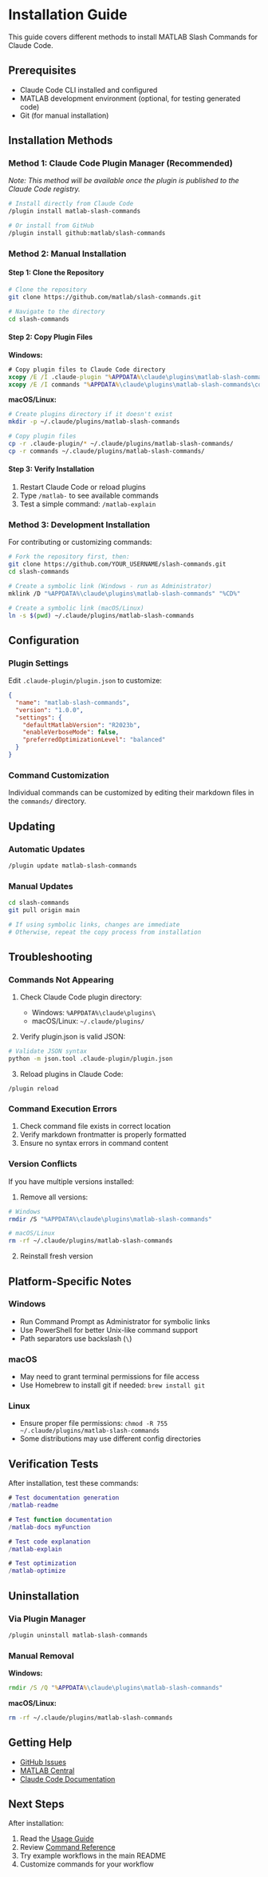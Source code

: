 # Installation Guide

This guide covers different methods to install MATLAB Slash Commands for Claude Code.

## Prerequisites

- Claude Code CLI installed and configured
- MATLAB development environment (optional, for testing generated code)
- Git (for manual installation)

## Installation Methods

### Method 1: Claude Code Plugin Manager (Recommended)

*Note: This method will be available once the plugin is published to the Claude Code registry.*

```bash
# Install directly from Claude Code
/plugin install matlab-slash-commands

# Or install from GitHub
/plugin install github:matlab/slash-commands
```

### Method 2: Manual Installation

#### Step 1: Clone the Repository

```bash
# Clone the repository
git clone https://github.com/matlab/slash-commands.git

# Navigate to the directory
cd slash-commands
```

#### Step 2: Copy Plugin Files

**Windows:**
```cmd
# Copy plugin files to Claude Code directory
xcopy /E /I .claude-plugin "%APPDATA%\claude\plugins\matlab-slash-commands"
xcopy /E /I commands "%APPDATA%\claude\plugins\matlab-slash-commands\commands"
```

**macOS/Linux:**
```bash
# Create plugins directory if it doesn't exist
mkdir -p ~/.claude/plugins/matlab-slash-commands

# Copy plugin files
cp -r .claude-plugin/* ~/.claude/plugins/matlab-slash-commands/
cp -r commands ~/.claude/plugins/matlab-slash-commands/
```

#### Step 3: Verify Installation

1. Restart Claude Code or reload plugins
2. Type `/matlab-` to see available commands
3. Test a simple command: `/matlab-explain`

### Method 3: Development Installation

For contributing or customizing commands:

```bash
# Fork the repository first, then:
git clone https://github.com/YOUR_USERNAME/slash-commands.git
cd slash-commands

# Create a symbolic link (Windows - run as Administrator)
mklink /D "%APPDATA%\claude\plugins\matlab-slash-commands" "%CD%"

# Create a symbolic link (macOS/Linux)
ln -s $(pwd) ~/.claude/plugins/matlab-slash-commands
```

## Configuration

### Plugin Settings

Edit `.claude-plugin/plugin.json` to customize:

```json
{
  "name": "matlab-slash-commands",
  "version": "1.0.0",
  "settings": {
    "defaultMatlabVersion": "R2023b",
    "enableVerboseMode": false,
    "preferredOptimizationLevel": "balanced"
  }
}
```

### Command Customization

Individual commands can be customized by editing their markdown files in the `commands/` directory.

## Updating

### Automatic Updates

```bash
/plugin update matlab-slash-commands
```

### Manual Updates

```bash
cd slash-commands
git pull origin main

# If using symbolic links, changes are immediate
# Otherwise, repeat the copy process from installation
```

## Troubleshooting

### Commands Not Appearing

1. Check Claude Code plugin directory:
   - Windows: `%APPDATA%\claude\plugins\`
   - macOS/Linux: `~/.claude/plugins/`

2. Verify plugin.json is valid JSON:
```bash
# Validate JSON syntax
python -m json.tool .claude-plugin/plugin.json
```

3. Reload plugins in Claude Code:
```
/plugin reload
```

### Command Execution Errors

1. Check command file exists in correct location
2. Verify markdown frontmatter is properly formatted
3. Ensure no syntax errors in command content

### Version Conflicts

If you have multiple versions installed:

1. Remove all versions:
```bash
# Windows
rmdir /S "%APPDATA%\claude\plugins\matlab-slash-commands"

# macOS/Linux
rm -rf ~/.claude/plugins/matlab-slash-commands
```

2. Reinstall fresh version

## Platform-Specific Notes

### Windows

- Run Command Prompt as Administrator for symbolic links
- Use PowerShell for better Unix-like command support
- Path separators use backslash (`\`)

### macOS

- May need to grant terminal permissions for file access
- Use Homebrew to install git if needed: `brew install git`

### Linux

- Ensure proper file permissions: `chmod -R 755 ~/.claude/plugins/matlab-slash-commands`
- Some distributions may use different config directories

## Verification Tests

After installation, test these commands:

```matlab
# Test documentation generation
/matlab-readme

# Test function documentation
/matlab-docs myFunction

# Test code explanation
/matlab-explain

# Test optimization
/matlab-optimize
```

## Uninstallation

### Via Plugin Manager

```bash
/plugin uninstall matlab-slash-commands
```

### Manual Removal

**Windows:**
```cmd
rmdir /S /Q "%APPDATA%\claude\plugins\matlab-slash-commands"
```

**macOS/Linux:**
```bash
rm -rf ~/.claude/plugins/matlab-slash-commands
```

## Getting Help

- [GitHub Issues](https://github.com/matlab/slash-commands/issues)
- [MATLAB Central](https://www.mathworks.com/matlabcentral/)
- [Claude Code Documentation](https://docs.claude.com/claude-code)

## Next Steps

After installation:
1. Read the [Usage Guide](usage-guide.md)
2. Review [Command Reference](command-reference.md)
3. Try example workflows in the main README
4. Customize commands for your workflow